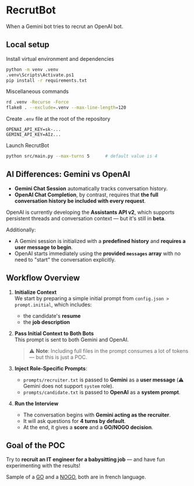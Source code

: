 # RecrutBot

When a Gemini bot tries to recrut an OpenAI bot.

## Local setup

Install virtual environment and dependencies

```bash
python -m venv .venv
.venv\Scripts\Activate.ps1
pip install -r requirements.txt
```

Miscellaneous commands

```bash
rd .venv -Recurse -Force
flake8 . --exclude=.venv --max-line-length=120
```

Create `.env` file at the root of the repository
```dotenv
OPENAI_API_KEY=sk-...
GEMINI_API_KEY=AIz...
```

Launch RecrutBot

```bash
python src/main.py --max-turns 5      # default value is 4
```

## AI Differences: Gemini vs OpenAI

- **Gemini Chat Session** automatically tracks conversation history.
- **OpenAI Chat Completion**, by contrast, requires that **the full conversation history be included with every request**.

OpenAI is currently developing the **Assistants API v2**, which supports persistent threads and conversation context — but it's still in **beta**.

Additionally:
- A Gemini session is initialized with a **predefined history** and **requires a user message to begin**.
- OpenAI starts immediately using the **provided `messages` array** with no need to "start" the conversation explicitly.


## Workflow Overview

1. **Initialize Context**  
   We start by preparing a simple initial prompt from `config.json > prompt.initial`, which includes:
   - the candidate's **resume**
   - the **job description**

2. **Pass Initial Context to Both Bots**  
   This prompt is sent to both Gemini and OpenAI.

   > ⚠️ **Note**: Including full files in the prompt consumes a lot of tokens — but this is just a POC.

3. **Inject Role-Specific Prompts**:
   - `prompts/recruiter.txt` is passed to **Gemini** as a **user message** (⚠️ Gemini does not support `system` role).
   - `prompts/candidate.txt` is passed to **OpenAI** as a **system prompt**.

4. **Run the Interview**
   - The conversation begins with **Gemini acting as the recruiter**.
   - It will ask questions for **4 turns by default**.
   - At the end, it gives a **score** and a **GO/NOGO decision**.


## Goal of the POC

Try to **recruit an IT engineer for a babysitting job** — and have fun experimenting with the results!

Sample of a [GO](./chats/babysitter_fr_go.md) and a [NOGO](./chats/babysitter_fr_nogo.md), both are in french language.
